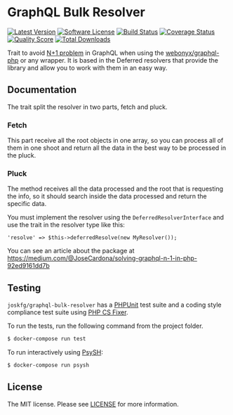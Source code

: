 GraphQL Bulk Resolver
=====

[![Latest Version](https://img.shields.io/github/release/joskfg/graphql-bulk-resolver.svg?style=flat-square)](https://github.com/joskfg/graphql-bulk-resolver/releases)
[![Software License](https://img.shields.io/badge/license-MIT-blue.svg?style=flat-square)](LICENSE.md)
[![Build Status](https://img.shields.io/travis/joskfg/graphql-bulk-resolver/master.svg?style=flat-square)](https://travis-ci.org/joskfg/graphql-bulk-resolver)
[![Coverage Status](https://img.shields.io/scrutinizer/coverage/g/joskfg/graphql-bulk-resolver.svg?style=flat-square)](https://scrutinizer-ci.com/g/joskfg/graphql-bulk-resolver/code-structure)
[![Quality Score](https://img.shields.io/scrutinizer/g/joskfg/graphql-bulk-resolver.svg?style=flat-square)](https://scrutinizer-ci.com/g/joskfg/graphql-bulk-resolver)
[![Total Downloads](https://img.shields.io/packagist/dt/joskfg/graphql-bulk-resolver.svg?style=flat-square)](https://packagist.org/packages/joskfg/graphql-bulk-resolver)

Trait to avoid [N+1 problem](http://webonyx.github.io/graphql-php/data-fetching/#solving-n1-problem) in GraphQL when using the [webonyx/graphql-php](https://github.com/webonyx/graphql-php) or any wrapper.
It is based in the Deferred resolvers that provide the library and allow you to work with them in an easy way.

Documentation
-------

The trait split the resolver in two parts, fetch and pluck.

### Fetch
This part receive all the root objects in one array, so you can process all of them in one shoot and return all the data in the
best way to be processed in the pluck.

### Pluck
The method receives all the data processed and the root that is requesting the info, so it should search inside the data processed
and return the specific data.

You must implement the resolver using the `DeferredResolverInterface` and use the trait in the resolver type like this:
```
'resolve' => $this->deferredResolve(new MyResolver());
```

You can see an article about the package at https://medium.com/@JoseCardona/solving-graphql-n-1-in-php-92ed9161dd7b

Testing
-------

`joskfg/graphql-bulk-resolver` has a [PHPUnit](https://phpunit.de) test suite and a coding style compliance test suite using [PHP CS Fixer](http://cs.sensiolabs.org/).

To run the tests, run the following command from the project folder.

``` bash
$ docker-compose run test
```

To run interactively using [PsySH](http://psysh.org/):
``` bash
$ docker-compose run psysh
```

License
-------

The MIT license. Please see [LICENSE](LICENSE) for more information.

[PSR-2]: http://www.php-fig.org/psr/psr-2/
[PSR-4]: http://www.php-fig.org/psr/psr-4/
